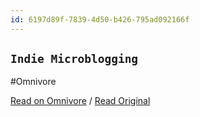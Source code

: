 ```yaml
---
id: 6197d89f-7839-4d50-b426-795ad092166f
---
```


## `Indie Microblogging`
#Omnivore

[Read on Omnivore](https://omnivore.app/me/https-book-micro-blog-191d09c3bff) / [Read Original](https://book.micro.blog)


